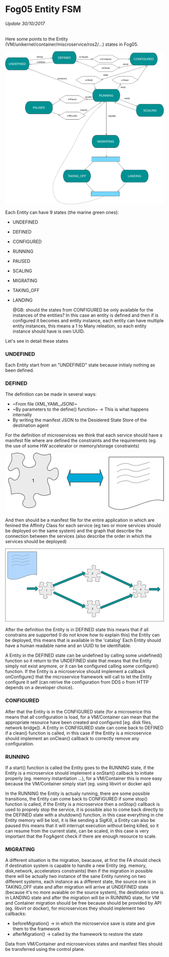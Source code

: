 # Fog05 Entity FSM

###### Update 30/10/2017

Here some points to the Entity (VM/unikernel/container/miscroservice/ros2/...) states in Fog05.

![](../img/fog05_fsm_node.png)


Each Entity can have 9 states (the marine green ones):

- UNDEFINED
- DEFINED
- CONFIGURED
- RUNNING
- PAUSED
- SCALING
- MIGRATING
- TAKING_OFF
- LANDING


	@GB: should the states from CONFIGURED be only available for the instances of the entities? In this case an entity is defined and then if is configured it becomes and entity instance, each entity can have multiple entity instances, this means a 1 to Many releation, so each entity instance should have is own UUID.

Let's see in detail these states

### UNDEFINED


Each Entity start from an "UNDEFINED" state because initialy nothing as been defined.

### DEFINED

The definition can be made in several ways:

- ~From file (XML,YAML,JSON)~
- ~By parameters to the define() function~ -> This is what happens internally
- By writing the manifest JSON to the Desidered State Store of the destination agent

For the definition of microservices we think that each service should have a manifest file where are defined the constraints and the requirements (eg. the use of some HW accelerator or memory/storage constraints) 

![Microservice Manifest](../img/fog05_microservice_manifest.png)

And then should be a manifest file for the entire application in which are fenined the Affinity Class for each 
service (eg two or more services should be deployed on the same system) and the graph that describe the connection between the services (also describe the order in which the services should be deployed)

![Example App Graph](../img/fog05_example_app_graph.png)



After the definition the Entity is in DEFINED state this means that if all constrains are supported (I do not know how to explain this) the Entity can be deployed, this means that is available in the 'catalog'
Each Entity should have a human readable name and an UUID to be identifiable.

A Entity in the DEFINED state can be undefined by calling some undefined() function so it return to the UNDEFINED 
state that means that the Entity simply not exist anymore, or it can be configured calling some configure() function.
If the Entity is a microservice should implement a callback onConfigure() that the microservice framework will call to let the Entity configure it self (can retrive the configuration from DDS o from HTTP depends on a developer choice).

### CONFIGURED

After that the Entity is in the CONFIGURED state (for a microserice this means that all configuration is load, for a VM/Container can mean that the appropriate resource have been created and configured [eg. disk files, network bridge]).
A Entity in CONFIGURED state can come back to DEFINED if a clean() function is called, in this case if the Entity is a microservice should implement an onClean() callback to correctly remove any configuration.

### RUNNING

If a start() function is called the Entity goes to the RUNNING state, if the Entity is a microservice should implement a onStart() callback to initiate properly (eg. memory instantiation ...), for a VM/Container this is more easy because the VM/Container simply start (eg. using libvirt or docker api)

In the RUNNING the Entity is actualy running, there are some possible transitions, the Entity can come back to 
CONFIGURED if some stop() function is called, if the Entity is a microservice then a onStop() callback is used to proprely stop the service, it is possible also to come back directly to the DEFINED state with a shutdown() function, in this case everything in che Entity memory will be lost, it is like sending a SigKill, a Entity can also be paused this means that it will interrupt execution without being killed, so it can resume from the current state, can be scaled, in this case is very important that the FogAgent check if there are enough resource to scale.

### MIGRATING

A different situation is the migration, beacause, at first the FA should check if destination system is capable to 
handle a new Entity (eg. memory, disk,network, accelerators constraints) then if the migration in possible there will
 be actually two instance of the sane Entity running on two different systems, each instance as a different state, the
  source one is in TAKING_OFF state and after migration will arrive at UNDEFINED state (because it's no more avaiable 
  on the source system), the destination one is in LANDING state and after the migration will be in RUNNING state, for VM and Container migration should be free because should be provided by API (eg. libvirt or docker), for microservices they should implement two callbacks:

- beforeMigration() -> in which the microservice save is state and give them to the framework
- afterMigration() -> called by the framework to restore the state

Data from VM/Container and microservices states and manifest files should be transferred using the control plane.

 